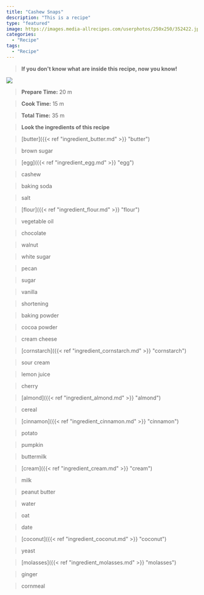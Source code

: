 ```yaml
---
title: "Cashew Snaps"
description: "This is a recipe"
type: "featured"
image: https://images.media-allrecipes.com/userphotos/250x250/352422.jpg
categories: 
  - "Recipe"
tags: 
  - "Recipe"
---
```



>**If you don't know what are inside this recipe, now you know!**

![](../images/Recipes-Banner.jpg)
> **Prepare Time:** 20 m


> **Cook Time:** 15 m


> **Total Time:** 35 m

> **Look the ingredients of this recipe**

> [butter]({{< ref "ingredient_butter.md" >}} "butter")

> brown sugar

> [egg]({{< ref "ingredient_egg.md" >}} "egg")

> cashew

> baking soda

> salt

> [flour]({{< ref "ingredient_flour.md" >}} "flour")

> vegetable oil

> chocolate

> walnut

> white sugar

> pecan

> sugar

> vanilla

> shortening

> baking powder

> cocoa powder

> cream cheese

> [cornstarch]({{< ref "ingredient_cornstarch.md" >}} "cornstarch")

> sour cream

> lemon juice

> cherry

> [almond]({{< ref "ingredient_almond.md" >}} "almond")

> cereal

> [cinnamon]({{< ref "ingredient_cinnamon.md" >}} "cinnamon")

> potato

> pumpkin

> buttermilk

> [cream]({{< ref "ingredient_cream.md" >}} "cream")

> milk

> peanut butter

> water

> oat

> date

> [coconut]({{< ref "ingredient_coconut.md" >}} "coconut")

> yeast

> [molasses]({{< ref "ingredient_molasses.md" >}} "molasses")

> ginger

> cornmeal

